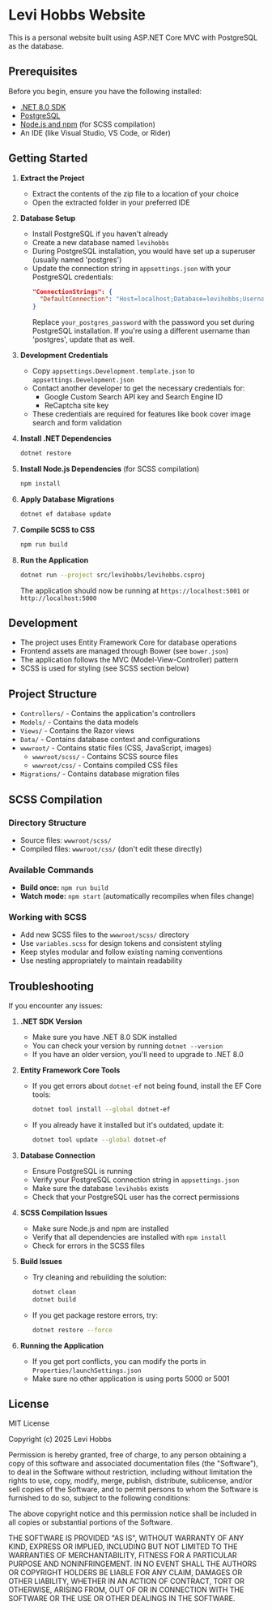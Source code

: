 # Levi Hobbs Website

This is a personal website built using ASP.NET Core MVC with PostgreSQL as the database.

## Prerequisites

Before you begin, ensure you have the following installed:
- [.NET 8.0 SDK](https://dotnet.microsoft.com/download/dotnet/8.0)
- [PostgreSQL](https://www.postgresql.org/download/)
- [Node.js and npm](https://nodejs.org/) (for SCSS compilation)
- An IDE (like Visual Studio, VS Code, or Rider)

## Getting Started

1. **Extract the Project**
   - Extract the contents of the zip file to a location of your choice
   - Open the extracted folder in your preferred IDE

2. **Database Setup**
   - Install PostgreSQL if you haven't already
   - Create a new database named `levihobbs`
   - During PostgreSQL installation, you would have set up a superuser (usually named 'postgres')
   - Update the connection string in `appsettings.json` with your PostgreSQL credentials:
     ```json
     "ConnectionStrings": {
       "DefaultConnection": "Host=localhost;Database=levihobbs;Username=postgres;Password=your_postgres_password"
     }
     ```
     Replace `your_postgres_password` with the password you set during PostgreSQL installation. If you're using a different username than 'postgres', update that as well.

3. **Development Credentials**
   - Copy `appsettings.Development.template.json` to `appsettings.Development.json`
   - Contact another developer to get the necessary credentials for:
     - Google Custom Search API key and Search Engine ID
     - ReCaptcha site key
   - These credentials are required for features like book cover image search and form validation

4. **Install .NET Dependencies**
   ```bash
   dotnet restore
   ```

5. **Install Node.js Dependencies** (for SCSS compilation)
   ```bash
   npm install
   ```

6. **Apply Database Migrations**
   ```bash
   dotnet ef database update
   ```

7. **Compile SCSS to CSS**
   ```bash
   npm run build
   ```

8. **Run the Application**
   ```bash
   dotnet run --project src/levihobbs/levihobbs.csproj
   ```
   The application should now be running at `https://localhost:5001` or `http://localhost:5000`

## Development

- The project uses Entity Framework Core for database operations
- Frontend assets are managed through Bower (see `bower.json`)
- The application follows the MVC (Model-View-Controller) pattern
- SCSS is used for styling (see SCSS section below)

## Project Structure

- `Controllers/` - Contains the application's controllers
- `Models/` - Contains the data models
- `Views/` - Contains the Razor views
- `Data/` - Contains database context and configurations
- `wwwroot/` - Contains static files (CSS, JavaScript, images)
  - `wwwroot/scss/` - Contains SCSS source files
  - `wwwroot/css/` - Contains compiled CSS files
- `Migrations/` - Contains database migration files

## SCSS Compilation

### Directory Structure
- Source files: `wwwroot/scss/`
- Compiled files: `wwwroot/css/` (don't edit these directly)

### Available Commands
- **Build once:** `npm run build`
- **Watch mode:** `npm start` (automatically recompiles when files change)

### Working with SCSS
- Add new SCSS files to the `wwwroot/scss/` directory
- Use `variables.scss` for design tokens and consistent styling
- Keep styles modular and follow existing naming conventions
- Use nesting appropriately to maintain readability

## Troubleshooting

If you encounter any issues:
1. **.NET SDK Version**
   - Make sure you have .NET 8.0 SDK installed
   - You can check your version by running `dotnet --version`
   - If you have an older version, you'll need to upgrade to .NET 8.0

2. **Entity Framework Core Tools**
   - If you get errors about `dotnet-ef` not being found, install the EF Core tools:
     ```bash
     dotnet tool install --global dotnet-ef
     ```
   - If you already have it installed but it's outdated, update it:
     ```bash
     dotnet tool update --global dotnet-ef
     ```

3. **Database Connection**
   - Ensure PostgreSQL is running
   - Verify your PostgreSQL connection string in `appsettings.json`
   - Make sure the database `levihobbs` exists
   - Check that your PostgreSQL user has the correct permissions

4. **SCSS Compilation Issues**
   - Make sure Node.js and npm are installed 
   - Verify that all dependencies are installed with `npm install`
   - Check for errors in the SCSS files

5. **Build Issues**
   - Try cleaning and rebuilding the solution:
     ```bash
     dotnet clean
     dotnet build
     ```
   - If you get package restore errors, try:
     ```bash
     dotnet restore --force
     ```

6. **Running the Application**
   - If you get port conflicts, you can modify the ports in `Properties/launchSettings.json`
   - Make sure no other application is using ports 5000 or 5001

## License

MIT License

Copyright (c) 2025 Levi Hobbs

Permission is hereby granted, free of charge, to any person obtaining a copy
of this software and associated documentation files (the "Software"), to deal
in the Software without restriction, including without limitation the rights
to use, copy, modify, merge, publish, distribute, sublicense, and/or sell
copies of the Software, and to permit persons to whom the Software is
furnished to do so, subject to the following conditions:

The above copyright notice and this permission notice shall be included in all
copies or substantial portions of the Software.

THE SOFTWARE IS PROVIDED "AS IS", WITHOUT WARRANTY OF ANY KIND, EXPRESS OR
IMPLIED, INCLUDING BUT NOT LIMITED TO THE WARRANTIES OF MERCHANTABILITY,
FITNESS FOR A PARTICULAR PURPOSE AND NONINFRINGEMENT. IN NO EVENT SHALL THE
AUTHORS OR COPYRIGHT HOLDERS BE LIABLE FOR ANY CLAIM, DAMAGES OR OTHER
LIABILITY, WHETHER IN AN ACTION OF CONTRACT, TORT OR OTHERWISE, ARISING FROM,
OUT OF OR IN CONNECTION WITH THE SOFTWARE OR THE USE OR OTHER DEALINGS IN THE
SOFTWARE. 